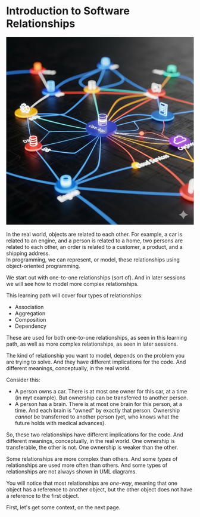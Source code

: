 # Introduction to Software Relationships

![relationships](Resources/Relationships.png)

In the real world, objects are related to each other. For example, a car is related to an engine, and a person is related to a home, two persons are related to each other, an order is related to a customer, a product, and a shipping address.\
In programming, we can represent, or model, these relationships using object-oriented programming.

We start out with one-to-one relationships (sort of). And in later sessions we will see how to model more complex relationships.

This learning path will cover four types of relationships:
- Association
- Aggregation
- Composition
- Dependency

These are used for both one-to-one relationships, as seen in this learning path, as well as more complex relationships, as seen in later sessions.

The kind of relationship you want to model, depends on the problem you are trying to solve. And they have different implications for the code. And different meanings, conceptually, in the real world.

Consider this:
* A person owns a car. There is at most one owner for this car, at a time (in myt example). But ownership can be transferred to another person.
* A person has a brain. There is at most one brain for this person, at a time. And each brain is "owned" by exactly that person. Ownership _cannot_ be transferred to another person (yet, who knows what the future holds with medical advances).

So, these two relationships have different implications for the code. And different meanings, conceptually, in the real world. One ownership is transferable, the other is not. One ownership is weaker than the other.

Some relationships are more complex than others. And some _types_ of relationships are used more often than others. And some types of relationships are not always shown in UML diagrams.

You will notice that most relationships are _one-way_, meaning that one object has a reference to another object, but the other object does not have a reference to the first object.

First, let's get some context, on the next page.